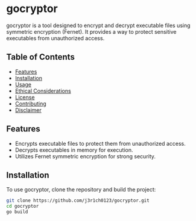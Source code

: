 # gocryptor

gocryptor is a tool designed to encrypt and decrypt executable files using symmetric encryption (Fernet). It provides a way to protect sensitive executables from unauthorized access.

## Table of Contents

- [Features](#features)
- [Installation](#installation)
- [Usage](#usage)
- [Ethical Considerations](#ethical-considerations)
- [License](#license)
- [Contributing](#contributing)
- [Disclaimer](#disclaimer)

## Features

- Encrypts executable files to protect them from unauthorized access.
- Decrypts executables in memory for execution.
- Utilizes Fernet symmetric encryption for strong security.

## Installation

To use gocryptor, clone the repository and build the project:

```bash
git clone https://github.com/j3r1ch0123/gocryptor.git
cd gocryptor
go build
